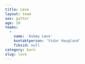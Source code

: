 ```yaml
---
title: Løve
layout: team
sex: gutter
age: 10
teams:
  -
    name: 'Askøy Løve'
    kontaktperson: 'Vidar Haugland'
    fiksid: null
category: barn
slug: love
---
```

